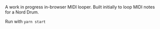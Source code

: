 A work in progress in-browser MIDI looper. Built initially to loop MIDI notes for a Nord Drum.

Run with `yarn start`
